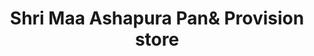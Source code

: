 ---
title: "Shri Maa Ashapura Pan& Provision store"
url: /timbdi-dist-jamnagar/shri-maa-ashapura-panund-provision-store/
shop: Allgemein
---